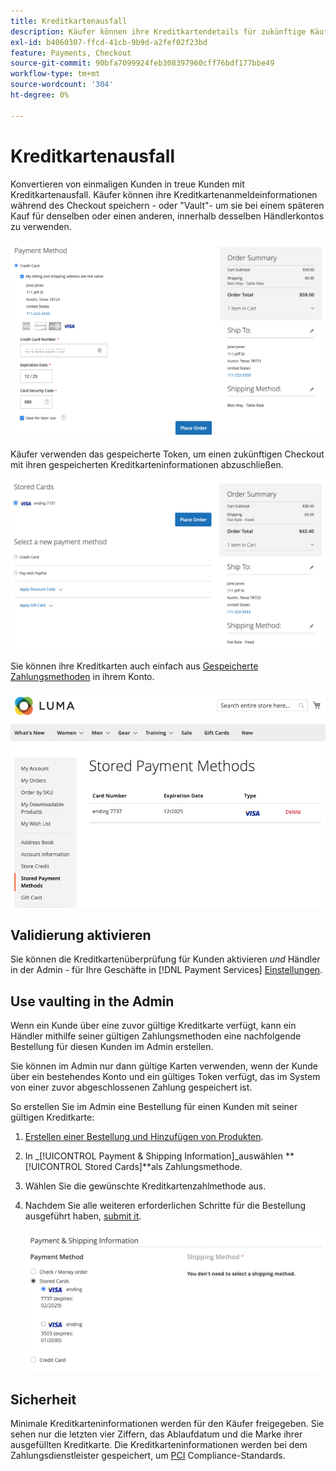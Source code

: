 ```yaml
---
title: Kreditkartenausfall
description: Käufer können ihre Kreditkartendetails für zukünftige Käufe einbehalten (speichern).
exl-id: b4060307-ffcd-41cb-9b9d-a2fef02f23bd
feature: Payments, Checkout
source-git-commit: 90bfa7099924feb308397960cff76bdf177bbe49
workflow-type: tm+mt
source-wordcount: '304'
ht-degree: 0%

---
```


# Kreditkartenausfall

Konvertieren von einmaligen Kunden in treue Kunden mit Kreditkartenausfall. Käufer können ihre Kreditkartenanmeldeinformationen während des Checkout speichern - oder &quot;Vault&quot;- um sie bei einem späteren Kauf für denselben oder einen anderen, innerhalb desselben Händlerkontos zu verwenden.

![Beziehen der Kreditkarte zur späteren Verwendung](assets/save-card-for-later.png)

Käufer verwenden das gespeicherte Token, um einen zukünftigen Checkout mit ihren gespeicherten Kreditkarteninformationen abzuschließen.

![Verwenden gespeicherter Anmeldedaten für zukünftige Käufe](assets/use-stored-card.png)

Sie können ihre Kreditkarten auch einfach aus [Gespeicherte Zahlungsmethoden](https://docs.magento.com/user-guide/customers/account-dashboard-stored-payment-methods.html) in ihrem Konto.

![Gespeicherte Zahlungsmethoden in meinem Konto](assets/stored-payment-methods.png)

## Validierung aktivieren

Sie können die Kreditkartenüberprüfung für Kunden aktivieren _und_ Händler in der Admin - für Ihre Geschäfte in [!DNL Payment Services] [Einstellungen](settings.md#card-vaulting).

## Use vaulting in the Admin

Wenn ein Kunde über eine zuvor gültige Kreditkarte verfügt, kann ein Händler mithilfe seiner gültigen Zahlungsmethoden eine nachfolgende Bestellung für diesen Kunden im Admin erstellen.

Sie können im Admin nur dann gültige Karten verwenden, wenn der Kunde über ein bestehendes Konto und ein gültiges Token verfügt, das im System von einer zuvor abgeschlossenen Zahlung gespeichert ist.

So erstellen Sie im Admin eine Bestellung für einen Kunden mit seiner gültigen Kreditkarte:

1. [Erstellen einer Bestellung und Hinzufügen von Produkten](https://experienceleague.adobe.com/docs/commerce-admin/stores-sales/point-of-purchase/assist/customer-account-create-order.html).
1. In _[!UICONTROL Payment & Shipping Information]_auswählen **[!UICONTROL Stored Cards]**als Zahlungsmethode.
1. Wählen Sie die gewünschte Kreditkartenzahlmethode aus.
1. Nachdem Sie alle weiteren erforderlichen Schritte für die Bestellung ausgeführt haben, [submit it](https://experienceleague.adobe.com/docs/commerce-admin/stores-sales/point-of-purchase/assist/customer-account-create-order.html?lang=en#step-3%3A-submit-the-order).

   ![Verwenden Sie eine ausgewertete Kreditkarte in Admin für Kunden](assets/admin-vaultedcard.png)

## Sicherheit

Minimale Kreditkarteninformationen werden für den Käufer freigegeben. Sie sehen nur die letzten vier Ziffern, das Ablaufdatum und die Marke ihrer ausgefüllten Kreditkarte. Die Kreditkarteninformationen werden bei dem Zahlungsdienstleister gespeichert, um [PCI](security.md#PCI-compliance) Compliance-Standards.
